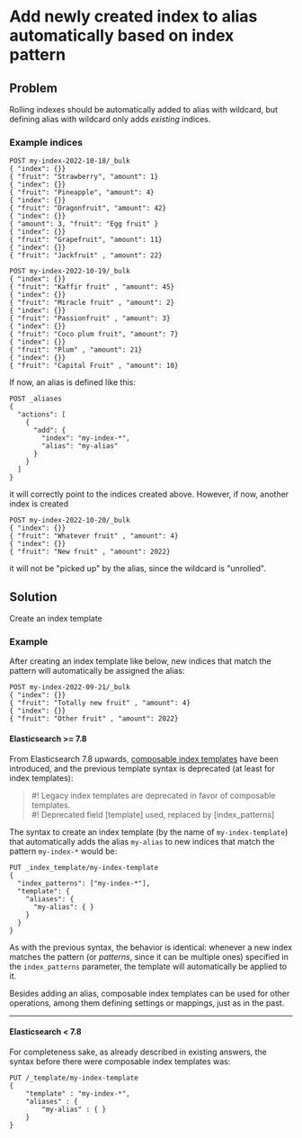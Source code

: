 # Add newly created index to alias automatically based on index pattern

## Problem

Rolling indexes should be automatically added to alias with wildcard, but defining alias with wildcard only adds _existing_ indices.

### Example indices

```
POST my-index-2022-10-18/_bulk
{ "index": {}}
{ "fruit": "Strawberry", "amount": 1}
{ "index": {}}
{ "fruit": "Pineapple", "amount": 4}
{ "index": {}}
{ "fruit": "Dragonfruit", "amount": 42}
{ "index": {}}
{ "amount": 3, "fruit": "Egg fruit" }
{ "index": {}}
{ "fruit": "Grapefruit", "amount": 11}
{ "index": {}}
{ "fruit": "Jackfruit" , "amount": 22}

POST my-index-2022-10-19/_bulk
{ "index": {}}
{ "fruit": "Kaffir fruit" , "amount": 45}
{ "index": {}}
{ "fruit": "Miracle fruit" , "amount": 2}
{ "index": {}}
{ "fruit": "Passionfruit" , "amount": 3}
{ "index": {}}
{ "fruit": "Coco plum fruit", "amount": 7}
{ "index": {}}
{ "fruit": "Plum" , "amount": 21}
{ "index": {}}
{ "fruit": "Capital Fruit" , "amount": 10}
```
If now, an alias is defined like this:

```
POST _aliases
{
  "actions": [
    {
      "add": {
        "index": "my-index-*",
        "alias": "my-alias"
      }
    }
  ]
}
```
it will correctly point to the indices created above. However, if now, another index is created 

```
POST my-index-2022-10-20/_bulk
{ "index": {}}
{ "fruit": "Whatever fruit" , "amount": 4}
{ "index": {}}
{ "fruit": "New fruit" , "amount": 2022}
```
it will not be "picked up" by the alias, since the wildcard is "unrolled". 


## Solution

Create an index template

### Example 

After creating an index template like below, new indices that match the pattern will automatically be assigned the alias:

```
POST my-index-2022-09-21/_bulk
{ "index": {}}
{ "fruit": "Totally new fruit" , "amount": 4}
{ "index": {}}
{ "fruit": "Other fruit" , "amount": 2022}
```


#### Elasticsearch >= 7.8

From Elasticsearch 7.8 upwards, [composable index templates](https://www.elastic.co/guide/en/elasticsearch/reference/7.17/index-templates.html) have been introduced, and the previous template syntax is deprecated (at least for index templates):

> #! Legacy index templates are deprecated in favor of composable templates.  
> #! Deprecated field [template] used, replaced by [index_patterns]

The syntax to create an index template (by the name of `my-index-template`) that automatically adds the alias `my-alias` to new indices that match the pattern `my-index-*` would be:

```elastic
PUT _index_template/my-index-template
{
  "index_patterns": ["my-index-*"],
  "template": {
    "aliases": {
      "my-alias": { }
    }
  }
}
```

As with the previous syntax, the behavior is identical: whenever a new index matches the pattern (or *patterns*, since it can be multiple ones) specified in the `index_patterns` parameter, the template will automatically be applied to it.

Besides adding an alias, composable index templates can be used for other operations, among them defining settings or mappings, just as in the past.

---

#### Elasticsearch < 7.8

For completeness sake, as already described in existing answers, the syntax before there were composable index templates was:
```
PUT /_template/my-index-template
{
    "template" : "my-index-*",
    "aliases" : {
        "my-alias" : { }
    }
}
```
